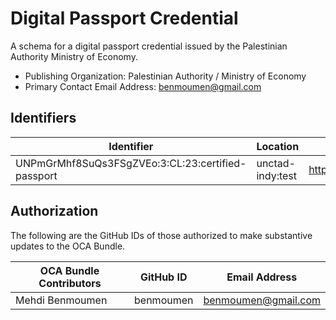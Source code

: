 # Digital Passport Credential

A schema for a digital passport credential issued by the Palestinian Authority Ministry of Economy.

- Publishing Organization: Palestinian Authority / Ministry of Economy
- Primary Contact Email Address: benmoumen@gmail.com

## Identifiers

| Identifier                                        | Location         | URL                              |
| ------------------------------------------------- | ---------------- | -------------------------------- |
| UNPmGrMhf8SuQs3FSgZVEo:3:CL:23:certified-passport | unctad-indy:test | https://indy.govchain.technology |

## Authorization

The following are the GitHub IDs of those authorized to make substantive updates to the OCA Bundle.

| OCA Bundle Contributors | GitHub ID | Email Address       |
| ----------------------- | --------- | ------------------- |
| Mehdi Benmoumen         | benmoumen | benmoumen@gmail.com |
